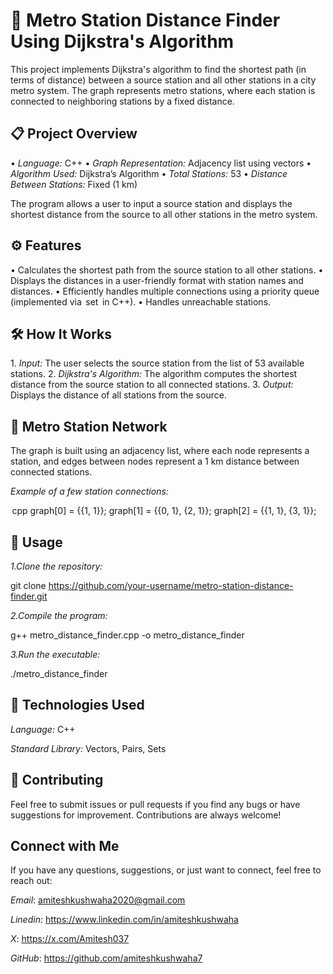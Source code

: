 # 🚉 Metro Station Distance Finder Using Dijkstra's Algorithm 

This project implements Dijkstra's algorithm to find the shortest path (in terms of distance) between a source station and all other stations in a city metro system. The graph represents metro stations, where each station is connected to neighboring stations by a fixed distance.

## 📋 Project Overview

•⁠  ⁠*Language:* C++
•⁠  ⁠*Graph Representation:* Adjacency list using vectors
•⁠  ⁠*Algorithm Used:* Dijkstra’s Algorithm
•⁠  ⁠*Total Stations:* 53
•⁠  ⁠*Distance Between Stations:* Fixed (1 km)

The program allows a user to input a source station and displays the shortest distance from the source to all other stations in the metro system.

## ⚙️ Features

•⁠  ⁠Calculates the shortest path from the source station to all other stations.
•⁠  ⁠Displays the distances in a user-friendly format with station names and distances.
•⁠  ⁠Efficiently handles multiple connections using a priority queue (implemented via ⁠ set ⁠ in C++).
•⁠  ⁠Handles unreachable stations.

## 🛠 How It Works

1.⁠ ⁠*Input:* The user selects the source station from the list of 53 available stations.
2.⁠ ⁠*Dijkstra's Algorithm:* The algorithm computes the shortest distance from the source station to all connected stations.
3.⁠ ⁠*Output:* Displays the distance of all stations from the source.

## 📍 Metro Station Network

The graph is built using an adjacency list, where each node represents a station, and edges between nodes represent a 1 km distance between connected stations.

*Example of a few station connections:*

⁠ cpp
graph[0] = {{1, 1}};
graph[1] = {{0, 1}, {2, 1}};
graph[2] = {{1, 1}, {3, 1}};
 ⁠

## 🏁 Usage
*1.Clone the repository:*

git clone https://github.com/your-username/metro-station-distance-finder.git


*2.Compile the program:*

g++ metro_distance_finder.cpp -o metro_distance_finder


*3.Run the executable:*

./metro_distance_finder



## 🔧 Technologies Used
*Language:* C++

*Standard Library:* Vectors, Pairs, Sets


## 🤝 Contributing
Feel free to submit issues or pull requests if you find any bugs or have suggestions for improvement. Contributions are always welcome!


## Connect with Me
 If you have any questions, suggestions, or just want to connect, feel free to reach out:

*Email*: amiteshkushwaha2020@gmail.com

*Linedin*: https://www.linkedin.com/in/amiteshkushwaha

*X*: https://x.com/Amitesh037

*GitHub*: https://github.com/amiteshkushwaha7

